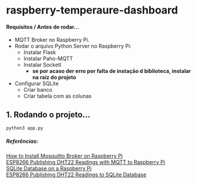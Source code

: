 # raspberry-temperaure-dashboard

#### Requisitos / Antes de rodar...
  * MQTT Broker no Raspberry Pi.
  * Rodar o arquivo Python Server no Raspberry Pi:
    * Instalar Flask
    * Instalar Paho-MQTT
    * Instalar SocketI
       * **se por acaso der erro por falta de instação d biblioteca, instalar na raiz do projeto**
* Configurar SQLite
  * Criar banco
  * Criar tabela com as colunas

## 1. Rodando o projeto...

``` pyhton
python3 app.py
```

##### Referências:

[How to Install Mosquitto Broker on Raspberry Pi](https://randomnerdtutorials.com/how-to-install-mosquitto-broker-on-raspberry-pi/)
<br>
[ESP8266 Publishing DHT22 Readings with MQTT to Raspberry Pi](https://randomnerdtutorials.com/esp8266-publishing-dht22-readings-with-mqtt-to-raspberry-pi/)
<br>
[SQLite Database on a Raspberry Pi](https://randomnerdtutorials.com/sqlite-database-on-a-raspberry-pi/)
<br>
[ESP8266 Publishing DHT22 Readings to SQLite Database](https://randomnerdtutorials.com/esp8266-publishing-dht22-readings-to-sqlite-database/)
